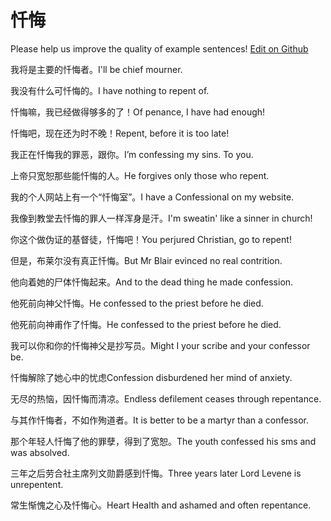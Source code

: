 # 忏悔

Please help us improve the quality of example sentences! [Edit on Github](https://github.com/jiyushe/jiyu-example-sentence-source/blob/main/chinese/chanhui.md)

<p><span class="chinese">我将是主要的忏悔者。</span><span class="english">I'll be chief mourner.</span></p>

<p><span class="chinese">我没有什么可忏悔的。</span><span class="english">I have nothing to repent of.</span></p>

<p><span class="chinese">忏悔嘛，我已经做得够多的了！</span><span class="english">Of penance, I have had enough!</span></p>

<p><span class="chinese">忏悔吧，现在还为时不晚！</span><span class="english">Repent, before it is too late!</span></p>

<p><span class="chinese">我正在忏悔我的罪恶，跟你。</span><span class="english">I’m confessing my sins. To you.</span></p>

<p><span class="chinese">上帝只宽恕那些能忏悔的人。</span><span class="english">He forgives only those who repent.</span></p>

<p><span class="chinese">我的个人网站上有一个“忏悔室”。</span><span class="english">I have a Confessional on my website.</span></p>

<p><span class="chinese">我像到教堂去忏悔的罪人一样浑身是汗。</span><span class="english">I'm sweatin' like a sinner in church!</span></p>

<p><span class="chinese">你这个做伪证的基督徒，忏悔吧！</span><span class="english">You perjured Christian, go to repent!</span></p>

<p><span class="chinese">但是，布莱尔没有真正忏悔。</span><span class="english">But Mr Blair evinced no real contrition.</span></p>

<p><span class="chinese">他向着她的尸体忏悔起来。</span><span class="english">And to the dead thing he made confession.</span></p>

<p><span class="chinese">他死前向神父忏悔。</span><span class="english">He confessed to the priest before he died.</span></p>

<p><span class="chinese">他死前向神甫作了忏悔。</span><span class="english">He confessed to the priest before he died.</span></p>

<p><span class="chinese">我可以你和你的忏悔神父是抄写员。</span><span class="english">Might I your scribe and your confessor be.</span></p>

<p><span class="chinese">忏悔解除了她心中的忧虑</span><span class="english">Confession disburdened her mind of anxiety.</span></p>

<p><span class="chinese">无尽的热恼，因忏悔而清凉。</span><span class="english">Endless defilement ceases through repentance.</span></p>

<p><span class="chinese">与其作忏悔者，不如作殉道者。</span><span class="english">It is better to be a martyr than a confessor.</span></p>

<p><span class="chinese">那个年轻人忏悔了他的罪孽，得到了宽恕。</span><span class="english">The youth confessed his sms and was absolved.</span></p>

<p><span class="chinese">三年之后劳合社主席列文勋爵感到忏悔。</span><span class="english">Three years later Lord Levene is unrepentent.</span></p>

<p><span class="chinese">常生惭愧之心及忏悔心。</span><span class="english">Heart Health and ashamed and often repentance.</span></p>

